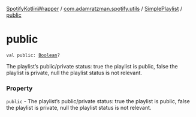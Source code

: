 [SpotifyKotlinWrapper](../../index.md) / [com.adamratzman.spotify.utils](../index.md) / [SimplePlaylist](index.md) / [public](./public.md)

# public

`val public: `[`Boolean`](https://kotlinlang.org/api/latest/jvm/stdlib/kotlin/-boolean/index.html)`?`

The playlist’s public/private status: true the playlist is public, false the
playlist is private, null the playlist status is not relevant.

### Property

`public` - The playlist’s public/private status: true the playlist is public, false the
playlist is private, null the playlist status is not relevant.